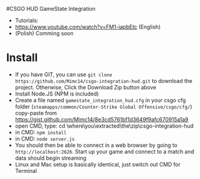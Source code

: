 #CSGO HUD GameState Integration
* Tutorials:
* https://www.youtube.com/watch?v=FM1-iapbEtc (English)
* (Polish) Comming soon

# Install 

* If you have GIT, you can use `git clone https://github.com/Mimc14/csgo-integration-hud.git` to download the project. Otherwise, Click the Download Zip button above
* Install Node.JS (NPM is included)
* Create a file named `gamestate_integration_hud.cfg` in your csgo cfg folder (`steamapps/common/Counter-Strike Global Offensive/csgo/cfg/`) copy-paste from https://gist.github.com/Mimc14/8e3cd5761bf1d3649f9afc670915a1a9
* open CMD, type: cd \where\you\extracted\the\zip\csgo-integration-hud
* in CMD: `npm install`
* in CMD: `node server.js`
* You should then be able to connect in a web browser by going to `http://localhost:2626`. Start up your game and connect to a match and data should begin streaming
* Linux and Mac setup is basically identical, just switch out CMD for Terminal




